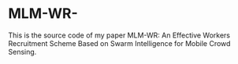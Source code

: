# MLM-WR-
This is the source code of my paper MLM-WR: An Effective Workers Recruitment Scheme Based on Swarm Intelligence for Mobile Crowd Sensing.
